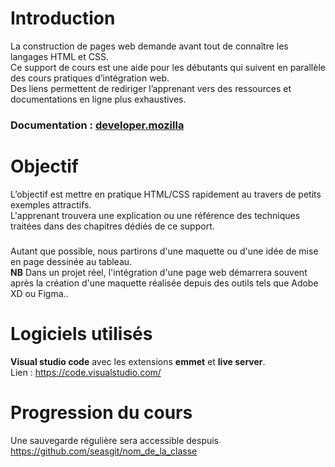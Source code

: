 # Introduction 
La construction de pages web demande avant tout de connaître les langages HTML et CSS.  
Ce support de cours est une aide pour les débutants qui suivent en parallèle des cours pratiques d’intégration web.  
Des liens permettent de rediriger l’apprenant vers des ressources et documentations en ligne plus exhaustives.  

### Documentation : [developer.mozilla](https://developer.mozilla.org/fr/docs/Web/)  

# Objectif
L’objectif est mettre en pratique HTML/CSS rapidement au travers de petits exemples attractifs.  
L'apprenant trouvera une explication ou une référence des techniques traitées dans des chapitres dédiés de ce support. 
###
Autant que possible, nous partirons d'une maquette ou d'une idée de mise en page dessinée au tableau.    
__NB__ Dans un projet réel, l'intégration d'une page web démarrera souvent après la création d'une maquette réalisée depuis des outils tels que Adobe XD ou Figma..

# Logiciels utilisés
__Visual studio code__ avec les extensions __emmet__ et __live server__.  
Lien : https://code.visualstudio.com/

# Progression du cours
Une sauvegarde régulière sera accessible despuis https://github.com/seasgit/nom_de_la_classe

